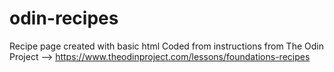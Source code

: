 # odin-recipes
Recipe page created with basic html
Coded from instructions from The Odin Project --> https://www.theodinproject.com/lessons/foundations-recipes
